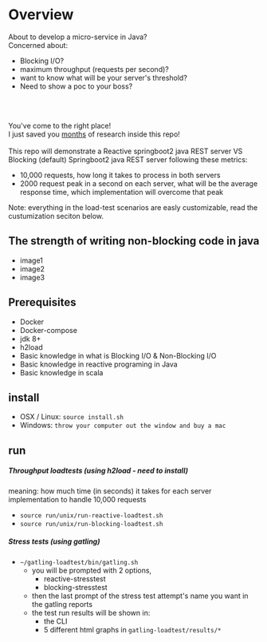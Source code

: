 # Overview
About to develop a micro-service in Java? <br>
Concerned about: 
* Blocking I/O?
* maximum throughput (requests per second)?
* want to know what will be your server's threshold?
* Need to show a poc to your boss?
<br>
<br>


You've come to the right place!
<br>
I just saved you <u>months</u> of research inside this repo!
<br>
<br>
This repo will demonstrate a Reactive springboot2 java REST server VS Blocking (default) Springboot2 java REST server following these metrics:
* 10,000 requests, how long it takes to process in both servers
* 2000 request peak in a second on each server, what will be the average response time, which implementation will overcome that peak


Note: everything in the load-test scenarios are easly customizable, read the custumization seciton below.

## The strength of writing non-blocking code in java
* image1
* image2
* image3
 


## Prerequisites
* Docker
* Docker-compose
* jdk 8+
* h2load
* Basic knowledge in what is Blocking I/O & Non-Blocking I/O
* Basic knowledge in reactive programing in Java
* Basic knowledge in scala




## install
* OSX / Linux:   ```source install.sh```
* Windows: ```throw your computer out the window and buy a mac```

## run

##### Throughput loadtests (using h2load - need to install) 
meaning: how much time (in seconds) it takes for each server implementation to handle 10,000 requests
* ```source run/unix/run-reactive-loadtest.sh```
* ```source run/unix/run-blocking-loadtest.sh```


##### Stress tests (using gatling)

* ```~/gatling-loadtest/bin/gatling.sh```
    * you will be prompted with 2 options,
        * reactive-stresstest
        * blocking-stresstest
    * then the last prompt of the stress test attempt's name you want in the gatling reports
    * the test run results will be shown in:
        * the CLI
        * 5 different html graphs in ```gatling-loadtest/results/*```



